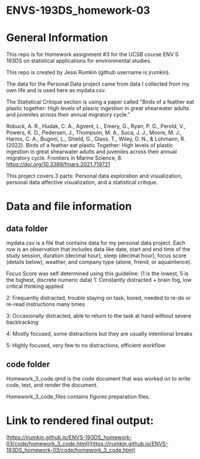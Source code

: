 # ENVS-193DS_homework-03

# General Information

This repo is for Homework assignment #3 for the UCSB course ENV S 193DS on statistical applications for environmental studies.

This repo is created by Jessi Rumkin (github username is jrumkin).

The data for the Personal Data project came from data I collected from my own life and is used here as mydata.csv.

The Statistical Critique section is using a paper called "Birds of a feather eat plastic together: High levels of plasric ingestion in great shearwater adults and juveniles across their annual migratory cycle."

Robuck, A. R., Hudak, C. A., Agvent, L., Emery, G., Ryan, P. G., Perold, V., Powers, K. D., Pedersen, J., Thompson, M. A., Suca, J. J., Moore, M. J., Harms, C. A., Bugoni, L., Shield, G., Glass, T., Wiley, D. N., & Lohmann, R. (2022). Birds of a feather eat plastic Together: High levels of plastic ingestion in great shearwater adults and juveniles across their annual migratory cycle. Frontiers in Marine Science, 8. <https://doi.org/10.3389/fmars.2021.719721>

This project covers 3 parts: Personal data exploration and visualization, personal data affective visualization, and a statistical critique. 

# Data and file information

## data folder

mydata.csv is a file that contains data for my personal data project. Each row is an observation that includes data like date, start and end time of the study session, duration (decimal hour), sleep (decimal hour), focus score (details below), weather, and company type (alone, friend, or aquaintence).

Focus Score was self determined using this guideline: (1 is the lowest, 5 is the highest, discrete numeric data)
1: Constantly distracted + brain fog, low critical thinking applied

2: Frequently distracted, trouble staying on task, bored, needed to re-do or re-read instructions many times

3: Occasionally distracted, able to return to the task at hand without severe backtracking

4: Mostly focused, some distractions but they are usually intentional breaks

5: Highly focused, very few to no distractions, efficient workflow

## code folder

Homework_3_code.qmd is the code document that was worked on to write code, text, and render the document. 

Homework_3_code_files contains figures preparation files.


# Link to rendered final output:

[https://jrumkin.github.io/ENVS-193DS_homework-03/code/homework_3_code.html](https://jrumkin.github.io/ENVS-193DS_homework-03/code/homework_3_code.html)


